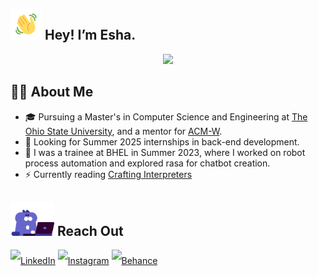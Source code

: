 ## <a href="https://tenor.com/view/elsalla-gif-19369358"><img src="resources/wave-tenor.gif" alt="hand-wave" width="50"/></a> Hey! I’m Esha.
<div align="center">
<img src="https://readme-typing-svg.herokuapp.com?font=monospace&color=00C6E0&size=35&center=true&vCenter=true&multiline=false&width=750&height=180&lines=Make+the+plan.;Execute+the+plan.;Expect+the+plan+to+go+off+the+rails.;Throw+away+the+plan.">
</div>


## 👩‍💻 About Me

- 🎓 Pursuing a Master's in Computer Science and Engineering at [The Ohio State University](https://www.osu.edu/), and a mentor for [ACM-W](https://acmwosu.github.io/). 
- 🌱 Looking for Summer 2025 internships in back-end development.
- 🔭 I was a trainee at BHEL in Summer 2023, where I worked on robot process automation and explored rasa for chatbot creation. 
- ⚡ Currently reading [Crafting Interpreters](https://craftinginterpreters.com/contents.html)

##  <a href="https://tenor.com/view/the-loveable-zoo-cat-purple-laptop-busy-gif-14467181"><img src="resources/typing-tenor.gif" alt="cat typing gif" width="70"/></a> Reach Out
<div style="line-height:250%">
<a href="https://www.linkedin.com/in/eshabaweja/"><img alt="LinkedIn" src="https://img.shields.io/badge/LinkedIn-0077B5?style=for-the-badge&logo=linkedin&logoColor=white"></a>
<a href="https://www.instagram.com/eshcapist/"><img alt="Instagram" src="https://img.shields.io/badge/Instagram-E4405F?style=for-the-badge&logo=instagram&logoColor=white"></a>
<a href="https://www.behance.net/eshcapist"><img alt="Behance" src="https://img.shields.io/badge/-Behance-blue?style=for-the-badge&logo=behance&logoColor=white"></a>
</div>

